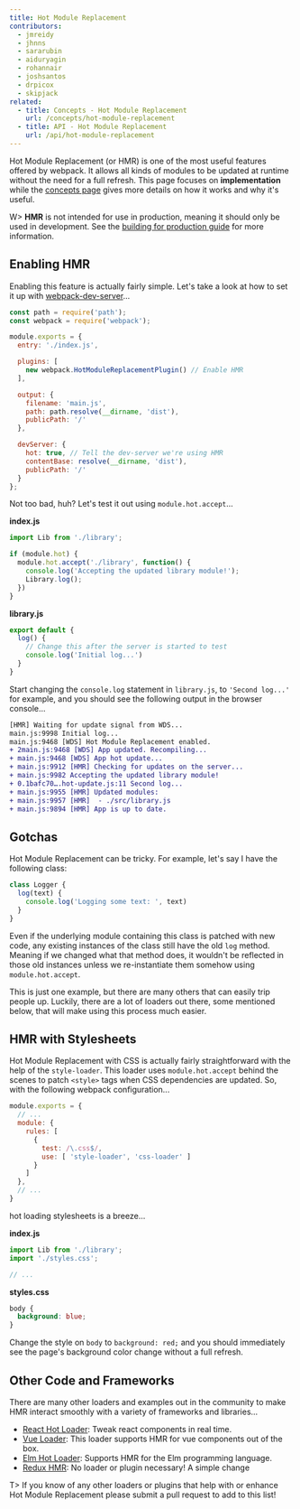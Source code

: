 ```yaml
---
title: Hot Module Replacement
contributors:
  - jmreidy
  - jhnns
  - sararubin
  - aiduryagin
  - rohannair
  - joshsantos
  - drpicox
  - skipjack
related:
  - title: Concepts - Hot Module Replacement
    url: /concepts/hot-module-replacement
  - title: API - Hot Module Replacement
    url: /api/hot-module-replacement
---
```


Hot Module Replacement (or HMR) is one of the most useful features offered by webpack. It allows all kinds of modules to be updated at runtime without the need for a full refresh. This page focuses on __implementation__ while the [concepts page](/concepts/hot-module-replacement) gives more details on how it works and why it's useful.

W> __HMR__ is not intended for use in production, meaning it should only be used in development. See the [building for production guide](/guides/production-build) for more information.


## Enabling HMR

Enabling this feature is actually fairly simple. Let's take a look at how to set it up with [webpack-dev-server](https://github.com/webpack/webpack-dev-server)...

``` js
const path = require('path');
const webpack = require('webpack');

module.exports = {
  entry: './index.js',

  plugins: [
    new webpack.HotModuleReplacementPlugin() // Enable HMR
  ],

  output: {
    filename: 'main.js',
    path: path.resolve(__dirname, 'dist'),
    publicPath: '/'
  },

  devServer: {
    hot: true, // Tell the dev-server we're using HMR
    contentBase: resolve(__dirname, 'dist'),
    publicPath: '/'
  }
};
```

Not too bad, huh? Let's test it out using `module.hot.accept`...

__index.js__

``` js
import Lib from './library';

if (module.hot) {
  module.hot.accept('./library', function() {
    console.log('Accepting the updated library module!');
    Library.log();
  })
}
```

__library.js__

``` js
export default {
  log() {
    // Change this after the server is started to test
    console.log('Initial log...')
  }
}
```

Start changing the `console.log` statement in `library.js`, to `'Second log...'` for example, and you should see the following output in the browser console...

``` diff
[HMR] Waiting for update signal from WDS...
main.js:9998 Initial log...
main.js:9468 [WDS] Hot Module Replacement enabled.
+ 2main.js:9468 [WDS] App updated. Recompiling...
+ main.js:9468 [WDS] App hot update...
+ main.js:9912 [HMR] Checking for updates on the server...
+ main.js:9982 Accepting the updated library module!
+ 0.1bafc70….hot-update.js:11 Second log...
+ main.js:9955 [HMR] Updated modules:
+ main.js:9957 [HMR]  - ./src/library.js
+ main.js:9894 [HMR] App is up to date.
```


## Gotchas

Hot Module Replacement can be tricky. For example, let's say I have the following class:

``` js
class Logger {
  log(text) {
    console.log('Logging some text: ', text)
  }
}
```

Even if the underlying module containing this class is patched with new code, any existing instances of the class still have the old `log` method. Meaning if we changed what that method does, it wouldn't be reflected in those old instances unless we re-instantiate them somehow using `module.hot.accept`.

This is just one example, but there are many others that can easily trip people up. Luckily, there are a lot of loaders out there, some mentioned below, that will make using this process much easier.


## HMR with Stylesheets

Hot Module Replacement with CSS is actually fairly straightforward with the help of the `style-loader`. This loader uses `module.hot.accept` behind the scenes to patch `<style>` tags when CSS dependencies are updated. So, with the following webpack configuration...

``` js
module.exports = {
  // ...
  module: {
    rules: [
      {
        test: /\.css$/,
        use: [ 'style-loader', 'css-loader' ]
      }
    ]
  },
  // ...
}
```

hot loading stylesheets is a breeze...

__index.js__

``` js
import Lib from './library';
import './styles.css';

// ...
```

__styles.css__

``` css
body {
  background: blue;
}
```

Change the style on `body` to `background: red;` and you should immediately see the page's background color change without a full refresh.


## Other Code and Frameworks

There are many other loaders and examples out in the community to make HMR interact smoothly with a variety of frameworks and libraries...

- [React Hot Loader](https://github.com/gaearon/react-hot-loader): Tweak react components in real time.
- [Vue Loader](https://github.com/vuejs/vue-loader): This loader supports HMR for vue components out of the box.
- [Elm Hot Loader](https://github.com/fluxxu/elm-hot-loader): Supports HMR for the Elm programming language.
- [Redux HMR](https://survivejs.com/webpack/appendices/hmr-with-react/#configuring-hmr-with-redux): No loader or plugin necessary! A simple change

T> If you know of any other loaders or plugins that help with or enhance Hot Module Replacement please submit a pull request to add to this list!
